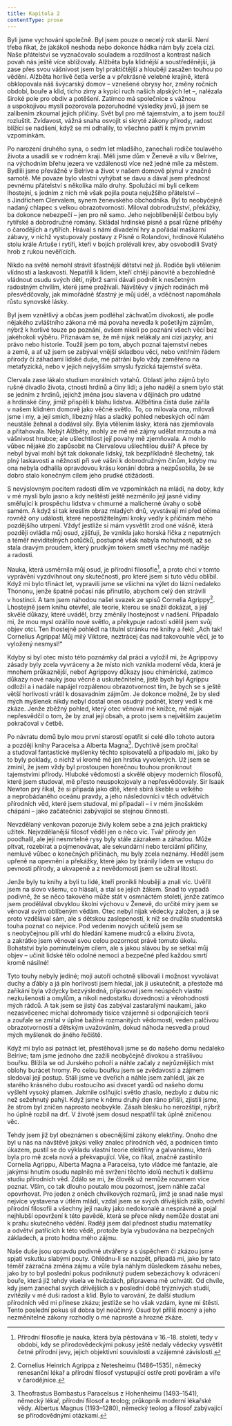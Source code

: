 ```yaml
---
title: Kapitola 2
contentType: prose
---
```


<section>

Byli jsme vychováni společně. Byl jsem pouze o necelý rok starší. Není třeba říkat, že jakákoli neshoda nebo dokonce hádka nám byly zcela cizí. Naše přátelství se vyznačovalo souladem a rozdílnost a kontrast našich povah nás ještě více sbližovaly. Alžběta byla klidnější a soustředěnější, já zase přes svou vášnivost jsem byl praktičtější a hlouběji zasažen touhou po vědění. Alžběta horlivě četla verše a v překrásné velebné krajině, která obklopovala náš švýcarský domov – vznešené obrysy hor, změny ročních období, bouře a klid, ticho zimy a kypící ruch našich alpských let –, nalézala široké pole pro obdiv a potěšení. Zatímco má společnice s vážnou a uspokojivou myslí pozorovala pozoruhodné výsledky jevů, já jsem se zalíbením zkoumal jejich příčiny. Svět byl pro mě tajemstvím, a to jsem toužil rozluštit. Zvídavost, vážná snaha osvojit si skryté zákony přírody, radost blížící se nadšení, když se mi odhalily, to všechno patří k mým prvním vzpomínkám.

Po narození druhého syna, o sedm let mladšího, zanechali rodiče toulavého života a usadili se v rodném kraji. Měli jsme dům v Ženevě a vilu v Belrive, na východním břehu jezera ve vzdálenosti více než jedné míle za městem. Bydlili jsme převážně v Belrive a život v našem domově plynul v značné samotě. Mé povaze bylo vlastní vyhýbat se davu a dával jsem přednost pevnému přátelství s několika málo druhy. Spolužáci mi byli celkem lhostejní, s jedním z nich mě však pojila pouta nejužšího přátelství – s Jindřichem Clervalem, synem ženevského obchodníka. Byl to neobyčejně nadaný chlapec s velkou obrazotvorností. Miloval dobrodružství, překážky, ba dokonce nebezpečí – jen pro ně samo. Jeho nejoblíbenější četbou byly rytířské a dobrodružné romány. Skládal hrdinské písně a psal různé příběhy o čarodějích a rytířích. Hrával s námi divadelní hry a pořádal maškarní zábavy, v nichž vystupovaly postavy z Písně o Rolandovi, hrdinové Kulatého stolu krále Artuše i rytíři, kteří v bojích prolévali krev, aby osvobodili Svatý hrob z rukou nevěřících.

Nikdo na světě nemohl strávit šťastnější dětství než já. Rodiče byli vtělením vlídnosti a laskavosti. Nepatřili k lidem, kteří chtějí pánovitě a bezohledně vládnout osudu svých dětí, nýbrž sami dávali podnět k nesčetným radostným chvílím, které jsme prožívali. Návštěvy v jiných rodinách mě přesvědčovaly, jak mimořádně šťastný je můj úděl, a vděčnost napomáhala růstu synovské lásky.

Byl jsem vznětlivý a občas jsem podléhal záchvatům divokosti, ale podle nějakého zvláštního zákona mě má povaha nevedla k pošetilým zájmům, nýbrž k horlivé touze po poznání, ovšem nikoli po poznání všech věcí bez jakéhokoli výběru. Přiznávám se, že mě nijak nelákaly ani cizí jazyky, ani právo nebo historie. Toužil jsem po tom, abych poznal tajemství nebes a země, a ať už jsem se zabýval vnější skladbou věcí, nebo vnitřním řádem přírody či záhadami lidské duše, mé pátrání bylo vždy zaměřeno na metafyzická, nebo v jejich nejvyšším smyslu fyzická tajemství světa.

Clervala zase lákalo studium morálních vztahů. Oblastí jeho zájmů bylo rušné divadlo života, ctnosti hrdinů a činy lidí; a jeho nadějí a snem bylo stát se jedním z hrdinů, jejichž jména jsou slavena v dějinách pro udatné a hrdinské činy, jimiž přispěli k blahu lidstva. Alžbětina čistá duše zářila v našem klidném domově jako věčné světlo. To, co milovala ona, milovali jsme i my, a její smích, líbezný hlas a sladký pohled nebeských očí nám neustále žehnal a dodával síly. Byla vtělením lásky, která nás zjemňovala a přitahovala. Nebýt Alžběty, mohly ze mě mé zájmy udělat mrzouta a má vášnivost hrubce; ale ušlechtilost její povahy mě zjemňovala. A mohlo vůbec nějaké zlo zapůsobit na Clervalovu ušlechtilou duši? A přece by nebyl býval mohl být tak dokonale lidský, tak bezpříkladně šlechetný, tak plný laskavosti a něžnosti při své vášni k dobrodružným činům, kdyby mu ona nebyla odhalila opravdovou krásu konání dobra a nezpůsobila, že se dobro stalo konečným cílem jeho prudké ctižádosti.

S nevýslovným pocitem radosti dlím ve vzpomínkách na mládí, na doby, kdy v mé mysli bylo jasno a kdy neštěstí ještě nezměnilo její jasné vidiny směřující k prospěchu lidstva v chmurné a malicherné úvahy o sobě samém. A když si tak kreslím obraz mladých dnů, vyvstávají mi před očima rovněž ony události, které nepostižitelnými kroky vedly k příčinám mého pozdějšího utrpení. Vždyť jestliže si mám vysvětlit zrod oné vášně, která později ovládla můj osud, zjišťuji, že vznikla jako horská říčka z nepatrných a téměř neviditelných potůčků, postupně však nabyla mohutnosti, až se stala dravým proudem, který prudkým tokem smetl všechny mé naděje a radosti.

Nauka, která usměrnila můj osud, je přírodní filosofie[^2], a proto chci v tomto vyprávění vyzdvihnout ony skutečnosti, pro které jsem si tuto vědu oblíbil. Když mi bylo třináct let, vypravili jsme se všichni na výlet do lázní nedaleko Thononu, jenže špatné počasí nás přinutilo, abychom celý den strávili v hostinci. A tam jsem náhodou našel svazek ze spisů Cornelia Agrippy[^3]. Lhostejně jsem knihu otevřel, ale teorie, kterou se snažil dokázat, a její skvělé důkazy, které uváděl, brzy změnily lhostejnost v nadšení. Připadalo mi, že mou mysl ozářilo nové světlo, a překypuje radostí sdělil jsem svůj objev otci. Ten lhostejně pohlédl na titulní stránku mé knihy a řekl: „Ach tak! Cornelius Agrippa! Můj milý Viktore, neztrácej čas nad takovouhle věcí, je to vyložený nesmysl!“

Kdyby si byl otec místo této poznámky dal práci a vyložil mi, že Agrippovy zásady byly zcela vyvráceny a že místo nich vznikla moderní věda, která je mnohem průkaznější, neboť Agrippovy důkazy jsou chimérické, zatímco důkazy nové nauky jsou věcné a uskutečnitelné, jistě bych byl Agrippu odložil a i nadále napájel rozpálenou obrazotvornost tím, že bych se s ještě větší horlivostí vrátil k dosavadním zájmům. Je dokonce možné, že by sled mých myšlenek nikdy nebyl dostal onen osudný podnět, který vedl k mé zkáze. Jenže zběžný pohled, který otec věnoval mé knížce, mě nijak nepřesvědčil o tom, že by znal její obsah, a proto jsem s největším zaujetím pokračoval v četbě.

Po návratu domů bylo mou první starostí opatřit si celé dílo tohoto autora a později knihy Paracelsa a Alberta Magna[^4]. Dychtivě jsem pročítal a studoval fantastické myšlenky těchto spisovatelů a připadalo mi, jako by to byly poklady, o nichž ví kromě mě jen hrstka vyvolených. Už jsem se zmínil, že jsem vždy byl prostoupen horečnou touhou proniknout tajemstvími přírody. Hluboké vědomosti a skvělé objevy moderních filosofů, které jsem studoval, mě přesto neuspokojovaly a nepřesvědčovaly. Sir Isaak Newton prý říkal, že si připadá jako dítě, které sbírá škeble u velkého a neprobádaného oceánu pravdy, a jeho následovníci v těch odvětvích přírodních věd, které jsem studoval, mi připadali – i v mém jinošském chápání – jako začátečníci zabývající se stejnou činností.

Nevzdělaný venkovan pozoruje živly kolem sebe a zná jejich praktický užitek. Nejvzdělanější filosof věděl jen o něco víc. Tvář přírody jen poodhalil, ale její nesmrtelné rysy byly stále zázrakem a záhadou. Může pitvat, rozebírat a pojmenovávat, ale sekundární nebo terciární příčiny, nemluvě vůbec o konečných příčinách, mu byly zcela neznámy. Hleděl jsem upřeně na opevnění a překážky, které jako by bránily lidem ve vstupu do pevnosti přírody, a ukvapeně a z nevědomosti jsem se užíral lítostí.

Jenže byly tu knihy a byli tu lidé, kteří pronikli hlouběji a znali víc. Uvěřil jsem na slovo všemu, co hlásali, a stal se jejich žákem. Snad to vypadá podivně, že se něco takového může stát v osmnáctém století, jenže zatímco jsem prodělával obvyklou školní výchovu v Ženevě, do určité míry jsem se věnoval svým oblíbeným vědám. Otec nebyl nijak vědecky založen, a já se proto vzdělával sám, ale s dětskou zaslepeností, k níž se družila studentská touha poznat co nejvíce. Pod vedením nových učitelů jsem se s neobyčejnou pílí vrhl do hledání kamene mudrců a elixíru života, a zakrátko jsem věnoval svou celou pozornost právě tomuto úkolu. Bohatství bylo pominutelným cílem, ale s jakou slávou by se setkal můj objev – učinit lidské tělo odolné nemoci a bezpečné před každou smrtí kromě násilné!

Tyto touhy nebyly jediné; moji autoři ochotně slibovali i možnost vyvolávat duchy a ďábly a já pln horlivosti jsem hledal, jak ji uskutečnit, a přestože má zaříkání byla vždycky bezvýsledná, připisoval jsem neúspěch vlastní nezkušenosti a omylům, a nikoli nedostatku dovednosti a věrohodnosti mých rádců. A tak jsem se jistý čas zabýval zastaralými naukami, jako nezasvěcenec míchal dohromady tisíce vzájemně si odporujících teorií a zoufale se zmítal v úplné bažině rozmanitých vědomostí, veden palčivou obrazotvorností a dětským uvažováním, dokud náhoda nesvedla proud mých myšlenek do jiného řečiště.

Když mi bylo asi patnáct let, přestěhovali jsme se do našeho domu nedaleko Belrive; tam jsme jednoho dne zažili neobyčejně divokou a strašlivou bouřku. Blížila se od Jurského pohoří a náhle začaly z nejrůznějších míst oblohy burácet hromy. Po celou bouřku jsem se zvědavostí a zájmem sledoval její postup. Stáli jsme ve dveřích a náhle jsem zahlédl, jak ze starého krásného dubu rostoucího asi dvacet yardů od našeho domu vyšlehl vysoký plamen. Jakmile oslňující světlo zhaslo, nezbylo z dubu nic než sežehnutý pahýl. Když jsme k němu druhý den ráno přišli, zjistili jsme, že strom byl zničen naprosto neobvykle. Zásah blesku ho nerozštípl, nýbrž ho úplně rozbil na drť. V životě jsem dosud nespatřil tak úplně zničenou věc.

Tehdy jsem již byl obeznámen s obecnějšími zákony elektřiny. Onoho dne byl u nás na návštěvě jakýsi velký znalec přírodních věd, a podnícen tímto úkazem, pustil se do výkladu vlastní teorie elektřiny a galvanismu, která byla pro mě zcela nová a překvapující. Vše, co říkal, značně zastínilo Cornelia Agrippu, Alberta Magna a Paracelsa, tyto vládce mé fantazie, ale jakýmsi hnutím osudu naplnilo mě svržení těchto idolů nechutí k dalšímu studiu přírodních věd. Zdálo se mi, že člověk už nemůže rozumem více poznat. Vším, co tak dlouho poutalo mou pozornost, jsem náhle začal opovrhovat. Pro jeden z oněch chvilkových rozmarů, jimž je snad naše mysl nejvíce vystavena v útlém mládí, vzdal jsem se svých dřívějších zálib, odvrhl přírodní filosofii a všechny její nauky jako nedokonalé a nesprávné a pojal nejhlubší opovržení k této pavědě, která se přece nikdy nemůže dostat ani k prahu skutečného vědění. Raději jsem dal přednost studiu matematiky a odvětví patřících k této vědě, protože byla vybudována na bezpečných základech, a proto hodna mého zájmu.

Naše duše jsou opravdu podivně utvářeny a s úspěchem či zkázou jsme spjati vskutku slabými pouty. Ohlédnu-li se nazpět, připadá mi, jako by tato téměř zázračná změna zájmu a vůle byla náhlým důsledkem zásahu nebes, jako by to byl poslední pokus podniknutý pudem sebezáchovy k odvrácení bouře, která již tehdy visela ve hvězdách, připravena mě uchvátit. Od chvíle, kdy jsem zanechal svých dřívějších a v poslední době trýznivých studií, zvítězily v mé duši radost a klid. Bylo to varování, že další studium přírodních věd mi přinese zkázu; jestliže se ho však vzdám, kyne mi štěstí. Tento poslední pokus sil dobra byl neúčinný. Osud byl příliš mocný a jeho nezměnitelné zákony rozhodly o mé naprosté a hrozné zkáze.

</section>

<section>

[^2]: Přírodní filosofie je nauka, která byla pěstována v 16.–18. století, tedy v období, kdy se přírodovědeckými pokusy ještě nedaly vědecky vysvětlit četné přírodní jevy, jejich objektivní souvislosti a vzájemné závislosti.

[^3]: Cornelius Heinrich Agrippa z Netesheimu (1486–1535), německý renesanční lékař a přírodní filosof vystupující ostře proti pověrám a víře v čarodějnice.

[^4]: Theofrastus Bombastus Paracelsus z Hohenheimu (1493–1541), německý lékař, přírodní filosof a teolog; průkopník moderní lékařské vědy. Albertus Magnus (1193–1280), německý teolog a filosof zabývající se přírodovědnými otázkami.

</section>
